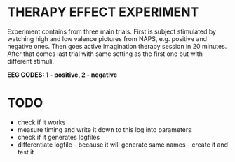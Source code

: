 THERAPY EFFECT EXPERIMENT
=========================

Experiment contains from three main trials. First is subject stimulated
by watching high and low valence pictures from NAPS, e.g. positive and
negative ones. Then goes active imagination therapy session in 20 minutes.
After that comes last trial with same setting as the first one but with
different stimuli.

<b>EEG CODES: 1 - positive, 2 - negative</b>

TODO
====

* check if it works
* measure timing and write it down to this log into parameters
* check if it generates logfiles
* differentiate logfile - because it will generate same names - create it and test it